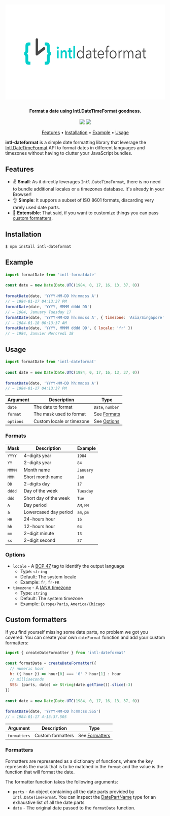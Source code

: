 <h1 align="center">
  <img src="./art.png" width="600" height="300" />
</h1>

<div align="center">
  <h4>Format a date using Intl.DateTimeFormat goodness.</h4>
  <img src="https://img.shields.io/travis/zapier/intl-dateformat.svg?style=flat-square" />
  <img src="https://img.badgesize.io/https://unpkg.com/intl-dateformat/dist/intl-dateformat.min.js?compression=gzip&style=flat-square" />
</div>

<p align="center">
  <a href="#features">Features</a> •
  <a href="#installation">Installation</a> •
  <a href="#example">Example</a> •
  <a href="#usage">Usage</a>
</p>

**intl-dateformat** is a simple date formatting library that leverage the [Intl.DateTimeFormat](https://developer.mozilla.org/fr/docs/Web/JavaScript/Reference/Objets_globaux/DateTimeFormat) API to format dates in different languages and timezones without having to clutter your JavaScript bundles.

## Features

* ✌ **Small**: As it directly leverages `Intl.DateTimeFormat`, there is no need to bundle additional locales or a timezones database. It's already in your Browser!
* 👌 **Simple**: It suppors a subset of ISO 8601 formats, discarding very rarely used date parts.
* 🤟 **Extensible**: That said, if you want to customize things you can pass [custom formatters](#custom-formatters).

## Installation

```js
$ npm install intl-dateformat
```

## Example

```js
import formatDate from 'intl-formatdate'

const date = new Date(Date.UTC(1984, 0, 17, 16, 13, 37, 0))

formatDate(date, 'YYYY-MM-DD hh:mm:ss A')
// → 1984-01-17 04:13:37 PM
formatDate(date, 'YYYY, MMMM dddd DD')
// → 1984, January Tuesday 17
formatDate(date, 'YYYY-MM-DD hh:mm:ss A', { timezone: 'Asia/Singapore' })
// → 1984-01-18 00:13:37 AM
formatDate(date, 'YYYY, MMMM dddd DD', { locale: 'fr' })
// → 1984, Janvier Mercredi 18
```

## Usage

```js
import formatDate from 'intl-dateformat'

const date = new Date(Date.UTC(1984, 0, 17, 16, 13, 37, 0))

formatDate(date, 'YYYY-MM-DD hh:mm:ss A')
// → 1984-01-17 04:13:37 PM
```

| Argument  | Description               | Type                   
| --------- | ------------------------- | -----------------------
| `date`    | The date to format        | `Date`, `number`       
| `format`  | The mask used to format   | See [Formats](#formats)
| `options` | Custom locale or timezone | See [Options](#options)

### Formats

| Mask   | Description           | Example
| ------ | --------------------- | -------
| `YYYY` | 4-digits year         | `1984`
| `YY`   | 2-digits year         | `84`
| `MMMM` | Month name            | `January`
| `MMM`  | Short month name      | `Jan`
| `DD`   | 2-digits day          | `17`
| `dddd` | Day of the week       | `Tuesday`
| `ddd`  | Short day of the week | `Tue`
| `A`    | Day period            | `AM`, `PM`
| `a`    | Lowercased day period | `am`, `pm`
| `HH`   | 24-hours hour         | `16`
| `hh`   | 12-hours hour         | `04`
| `mm`   | 2-digit minute        | `13`
| `ss`   | 2-digit second        | `37`

### Options

* `locale` - A [BCP 47](https://tools.ietf.org/html/bcp47) tag to identify the output language
  * Type: `string`
  * Default: The system locale
  * Example: `fr`, `fr-FR`
* `timezone` - A [IANA timezone](https://www.iana.org/time-zones)
  * Type: `string`
  * Default: The system timezone
  * Example: `Europe/Paris`, `America/Chicago`

## Custom formatters

If you find yourself missing some date parts, no problem we got you covered. You can create your own `dateFormat` function and add your custom formatters:

```js
import { createDateFormatter } from 'intl-dateformat'

const formatDate = createDateFormatter({
  // numeric hour
  h: ({ hour }) => hour[0] === '0' ? hour[1] : hour
  // milliseconds
  SSS: (parts, date) => String(date.getTime()).slice(-3)
})

const date = new Date(Date.UTC(1984, 0, 17, 16, 13, 37, 0))

formatDate(date, 'YYYY-MM-DD h:mm:ss.SSS')
// → 1984-01-17 4:13:37.505
```

| Argument     | Description               | Type                   
| ------------ | ------------------------- | -----------------------
| `formatters` | Custom formatters         | See [Formatters](#formatters)

### Formatters

Formatters are represented as a dictionary of functions, where the key represents the mask that is to be matched in the `format` and the value is the function that will format the date.

The formatter function takes the following arguments:

* `parts` - An object containing all the date parts provided by `Intl.DateTimeFormat`. You can inspect the [DatePartName](./src/types.ts) type for an exhaustive list of all the date parts
* `date` - The original date passed to the `formatDate` function.
